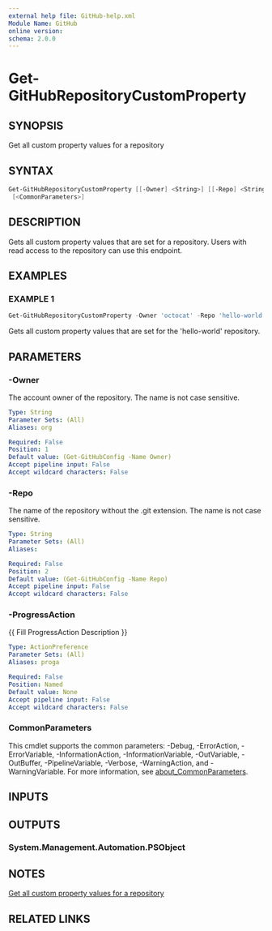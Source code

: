 ```yaml
---
external help file: GitHub-help.xml
Module Name: GitHub
online version:
schema: 2.0.0
---
```


# Get-GitHubRepositoryCustomProperty

## SYNOPSIS
Get all custom property values for a repository

## SYNTAX

```powershell
Get-GitHubRepositoryCustomProperty [[-Owner] <String>] [[-Repo] <String>] [-ProgressAction <ActionPreference>]
 [<CommonParameters>]
```

## DESCRIPTION
Gets all custom property values that are set for a repository.
Users with read access to the repository can use this endpoint.

## EXAMPLES

### EXAMPLE 1
```powershell
Get-GitHubRepositoryCustomProperty -Owner 'octocat' -Repo 'hello-world'
```

Gets all custom property values that are set for the 'hello-world' repository.

## PARAMETERS

### -Owner
The account owner of the repository.
The name is not case sensitive.

```yaml
Type: String
Parameter Sets: (All)
Aliases: org

Required: False
Position: 1
Default value: (Get-GitHubConfig -Name Owner)
Accept pipeline input: False
Accept wildcard characters: False
```

### -Repo
The name of the repository without the .git extension.
The name is not case sensitive.

```yaml
Type: String
Parameter Sets: (All)
Aliases:

Required: False
Position: 2
Default value: (Get-GitHubConfig -Name Repo)
Accept pipeline input: False
Accept wildcard characters: False
```

### -ProgressAction
{{ Fill ProgressAction Description }}

```yaml
Type: ActionPreference
Parameter Sets: (All)
Aliases: proga

Required: False
Position: Named
Default value: None
Accept pipeline input: False
Accept wildcard characters: False
```

### CommonParameters
This cmdlet supports the common parameters: -Debug, -ErrorAction, -ErrorVariable, -InformationAction, -InformationVariable, -OutVariable, -OutBuffer, -PipelineVariable, -Verbose, -WarningAction, and -WarningVariable. For more information, see [about_CommonParameters](http://go.microsoft.com/fwlink/?LinkID=113216).

## INPUTS

## OUTPUTS

### System.Management.Automation.PSObject
## NOTES
[Get all custom property values for a repository](https://docs.github.com/rest/repos/custom-properties#get-all-custom-property-values-for-a-repository)

## RELATED LINKS

